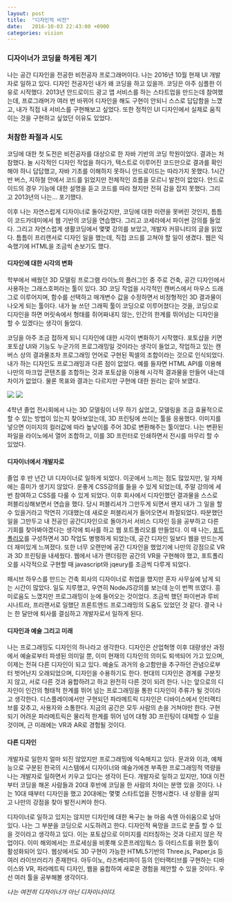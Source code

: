```yaml
---
layout: post
title:  "디자인적 비전"
date:   2016-10-03 22:43:00 +0900
categories: vision
---
```


### **디자이너가 코딩을 하게된 계기**

나는 공간 디자인을 전공한 비전공자 프로그래머이다. 나는 2016년 10월 현재 UI 개발자로 일하고 있다. 디자인 전공자인 내가 왜 코딩을 하고 있을까. 코딩은 아주 심플한 이유로 시작했다. 2013년 안드로이드 광고 앱 서비스를 하는 스타트업을 만드는데 참여했는데, 프로그래머가 여러 번 바뀌어 디자인을 해도 구현이 안되니 스스로 답답함을 느꼈고, 내가 직접 내 서비스를 구현해보고 싶었다. 또한 정적인 UI 디자인에서 실제로 움직이는 것을 구현하고 싶었던 이유도 있었다.

<p class="break"></p>

### **처참한 좌절과 시도**

코딩에 대한 첫 도전은 비전공자를 대상으로 한 자바 기반의 코딩 학원이었다. 결과는 처참했다. 늘 시각적인 디자인 작업을 하다가, 텍스트로 이루어진 코드만으로 결과를 확인해야 하니 답답했고, 자바 기초를 이해하지 못하니 안드로이드는 따라가지 못했다. 1시간 반 버스, 지하철 안에서 코드를 읽었지만 전체적인 흐름을 모르니 발전이 없었다. 안드로이드의 경우 기능에 대한 설명을 듣고 코드를 따라 쳤지만 전혀 감을 잡지 못했다. 그리고 2013년의 나는... 포기했다.

이후 나는 자연스럽게 디자이너로 돌아갔지만, 코딩에 대한 미련을 못버린 것인지, 틈틈이 코드카데미에서 웹 기반의 코딩을 연습했다. 그리고 코세라에서 파이썬 강의를 들었다. 그리고 자연스럽게 생활코딩에서 몇몇 강의를 보았고, 개발자 커뮤니티의 글을 읽었다. 틈틈이 프리랜서로 디자인 일을 했는데, 직접 코드를 고쳐야 할 일이 생겼다. 웹은 익숙했기에 HTML을 조금씩 손보기도 했다.

<p class="break"></p>

#### **디자인에 대한 시각의 변화**

학부에서 배웠던 3D 모델링 프로그램 라이노의 플러그인 중 주로 건축, 공간 디자인에서 사용하는 그래스호퍼라는 툴이 있다. 3D 코딩 작업을 시각적인 캔버스에서 마우스 드래그로 이루어지며, 함수를 선택하고 매개변수 값을 수정하면서 비정형적인 3D 결과물이 나오게 되는 툴이다. 내가 늘 쓰던 그래픽 툴이 코딩으로 이루어졌다는 것을, 코딩으로 디자인을 하면 머릿속에서 형태를 쥐어짜내지 않는, 인간의 한계를 뛰어넘는 디자인을 할 수 있겠다는 생각이 들었다.

코딩을 아주 조금 접하게 되니 디자인에 대한 시각이 변화하기 시작했다. 포토샵을 키면 포토샵 UI와 기능도 누군가의 프로그래밍일 것이라는 생각이 들었고, 작업하고 있는 캔버스 상의 결과물조차 프로그래밍 언어로 구현된 픽셀의 조합이라는 것으로 인식되었다. 내가 하는 디자인도 프로그래밍과 다른 점이 없었다. 예를 들자면 HTML API를 이용해 나만의 마크업 콘텐츠를 조합하는 것과 포토샵을 이용해 시각적 결과물을 만들어 내는데 차이가 없었다. 물론 목표와 결과는 다르지만 구현에 대한 원리는 같아 보였다.

<img src="https://lh3.googleusercontent.com/-KbuiWPJz4kRfxmoBDeGjEH0zbEINhyuWHvuTNRuEPf8eDF21nKF0ZFtfpVYe9dC4CurbeXPDcg=w815-h537-no" class="fit image">

<img src="https://lh3.googleusercontent.com/BCVT8fn-NidlnEkUiZ8jHjx8StwBJHRghaCZ9YYdc1pTSvqwUGgZs5JmJF7ZcC16TiW5m91pmuk=w1253-h939-no" class="fit image">

4학년 졸업 전시회에서 나는 3D 모델링이 너무 하기 싫었고, 모델링을 조금 효율적으로 할 수 있는 방법이 있는지 찾아보았는데, 3D 프린팅에 쓰이는 툴을 응용했다. 이미지를 넣으면 이미지의 컬러값에 따라 높낮이를 주어 3D로 변환해주는 툴이었다. 나는 변환된 파일을 라이노에서 열어 조합하고, 이를 3D 프린터로 인쇄하면서 전시를 마무리 할 수 있었다.

<p class="break"></p>

#### **디자이너에서 개발자로**

졸업 후 반 년간 UI 디자이너로 일하게 되었다. 이곳에서 느끼는 점도 많았지만, 일 자체에는 흥미가 생기지 않았다. 운좋게 CSS강의를 들을 수 있게 되었는데, 주말 강의에 세 번 참여하고 CSS를 다룰 수 있게 되었다. 이후 회사에서 디자인했던 결과물을 스스로 퍼블리싱해보면서 연습을 했다. 당시 퍼블리셔가 그만두게 되면서 왠지 내가 그 일을 할 수 있을거라고 막연히 기대했는데 새로운 퍼블리셔가 들어오면서 좌절되었다. 따분했던 일을 그만두고 내 전공인 공간디자인으로 돌아가서 서비스 디자인 등을 공부하고 다른 기회를 찾아봐야겠다는 생각에 퇴사를 하고 웹 포트폴리오를 만들었다. 이 때 나는,  [포트폴리오](http://cnaa97.github.io/design_portfolio)를 구성하면서 3D 작업도 병행하게 되었는데, 공간 디자인 일보다 웹을 만드는게 더 재미있게 느껴졌다. 또한 너무 오랜만에 공간 디자인을 했었기에 나만의 강점으로 VR과 3D 프린팅을 내세웠다. 웹에서 내가 랜더링한 공간의 VR을 구현해야 했고, 포트폴리오를 시각적으로 구현할 때 javascript와 jqeury를 조금씩 다루게 되었다.

패시브 하우스를 만드는 건축 회사의 디자이너로 취업을 했지만 혼자 사무실에 남게 되는 시간이 많았다. 일도 지루했고, 우연히 NodeJS강의를 보는데 눈이 번쩍 뜨였다. 흥미로움도 느꼈지만 프로그래밍이 눈에 들어오는 것이었다. 조금씩 했던 파이썬과 루비 시나트라, 프리랜서로 일했단 프론트엔드 프로그래밍의 도움도 있었던 것 같다. 결국 나는 한 달만에 퇴사를 결심하고 개발자로서 일하게 된다.

<p class="break"></p>

#### **디자인과 예술 그리고 미래**

나는 프로그래밍도 디자인의 하나라고 생각한다. 디자인은 산업혁명 이후 대량생산 과정에서 예술로부터 파생된 의미일 뿐, 이미 현재의 디자인의 의미도 퇴색되어 가고 있으며, 이제는 전혀 다른 디자인이 되고 있다. 예술도 과거의 숭고함만을 추구하던 관념으로부터 벗어난지 오래되었으며, 디자인을 수용하기도 한다. 현대의 디자인은 경계를 구분짓지 않고, 서로 다른 것과 융합하려고 하고 완전히 다른 것이 되려 한다.
나는 앞으로의 디자인이 인간의 형태적 한계를 뛰어 넘는 프로그래밍을 통한 디자인이 주류가 될 것이라고 생각한다. 디스플레이에서만 구현되던 파라메트릭 디자인은 디바이스에서 인터랙티브를 갖추고, 사용자와 소통한다. 지금의 공간은 모두 사람의 손을 거쳐야만 한다. 구현되기 어려운 파라메트릭은 물리적 한계를 뛰어 넘어 대형 3D 프린팅이 대체할 수 있을 것이며, 근 미래에는 VR과 AR로 경험될 것이다.

<p class="break"></p>

#### **다른 디자인**

개발자로 일한지 얼마 되진 않았지만 프로그래밍에 익숙해지고 있다. 문과와 이과, 예체능으로 구분된 한국의 시스템에서 디자이너와 예술가에겐 부족한 프로그래밍적 역량을 나는 개발자로 일하면서 키우고 있다는 생각이 든다. 개발자로 일하고 있지만, 10대 이전부터 코딩을 해온 사람들과 20대 후반에 코딩을 한 사람의 차이는 분명 있을 것이다. 나는 10대 때부터 디자인을 했고 20대에는 몇몇 스타트업을 진행시켰다. 내 상황을 살피고 나만의 강점을 찾아 발전시켜야 한다.

디자이너로 일하고 있지는 않지만 디자인에 대한 욕구는 늘 마음 속엔 아쉬움으로 남아 있다. 나는 그 부분을 코딩으로 시도하려고 한다. 디자인적 욕망을 코드로 분출 할 수 있을 것이라고 생각하고 있다. 이는 포토샵으로 이미지를 리터칭하는 것과 다르지 않은 작업이다. 이미 해외에서는 프로세싱을 비롯해 오픈프레임웍스 등 아티스트를 위한 툴이 활성화되어 있다. 웹상에서도 3D 구현이 가능한 HTML5기반의 Three.js, Paper,js 등 여러 라이브러리가 존재한다. 아두이노, 라즈베리파이 등의 인터랙티브를 구현하는 디바이스와 VR, 파라메트릭 디자인, 웹을 융합하여 새로운 경험을 제안할 수 있을 것이다. 우선 여러 툴을 공부해볼 생각이다.

<p class="break"></p>

<i>나는 여전히 디자이너가 아닌 디자이너이다.</i>
